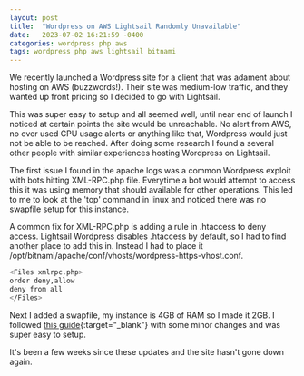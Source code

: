 ```yaml
---
layout: post
title:  "Wordpress on AWS Lightsail Randomly Unavailable"
date:   2023-07-02 16:21:59 -0400
categories: wordpress php aws
tags: wordpress php aws lightsail bitnami
---
```


We recently launched a Wordpress site for a client that was adament about hosting on AWS (buzzwords!).  Their site was medium-low traffic, and they wanted up front pricing so I decided to go with Lightsail.  

This was super easy to setup and all seemed well, until near end of launch I noticed at certain points the site would be unreachable.  No alert from AWS, no over used CPU usage alerts or anything like that, Wordpress would just not be able to be reached. After doing some research I found a several other people with similar experiences hosting Wordpress on Lightsail.  

The first issue I found in the apache logs was a common Wordpress exploit with bots hitting XML-RPC.php file.  Everytime a bot would attempt to access this it was using memory that should available for other operations.  This led to me to look at the 'top' command in linux and noticed there was no swapfile setup for this instance.

A common fix for XML-RPC.php is adding a rule in .htaccess to deny access.  Lightsail Wordpress disables .htaccess by default, so I had to find another place to add this in.  Instead I had to place it /opt/bitnami/apache/conf/vhosts/wordpress-https-vhost.conf.

```bash
<Files xmlrpc.php>
order deny,allow
deny from all
</Files>
```

Next I added a swapfile, my instance is 4GB of RAM so I made it 2GB. I followed [this guide](https://www.webhostingforbeginners.net/how-to-add-swap-space-on-aws-lightsail-server-instance/){:target="_blank"} with some minor changes and was super easy to setup.

It's been a few weeks since these updates and the site hasn't gone down again.  